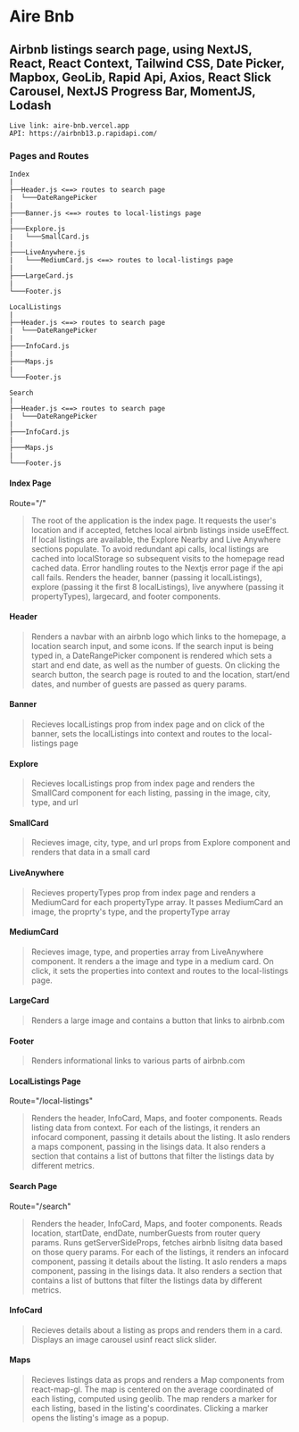 # Aire Bnb

## Airbnb listings search page, using NextJS, React, React Context, Tailwind CSS, Date Picker, Mapbox, GeoLib, Rapid Api, Axios, React Slick Carousel, NextJS Progress Bar, MomentJS, Lodash

`Live link: aire-bnb.vercel.app`  
`API: https://airbnb13.p.rapidapi.com/`

### Pages and Routes

```
Index
|
├──Header.js <==> routes to search page
|  └───DateRangePicker
|
├───Banner.js <==> routes to local-listings page
|
├───Explore.js
|   └───SmallCard.js
|
├───LiveAnywhere.js
|   └───MediumCard.js <==> routes to local-listings page
|
├───LargeCard.js
|
└───Footer.js

LocalListings
|
├──Header.js <==> routes to search page
|  └───DateRangePicker
|
├───InfoCard.js
|
├───Maps.js
|
└───Footer.js

Search
|
├──Header.js <==> routes to search page
|  └───DateRangePicker
|
├───InfoCard.js
|
├───Maps.js
|
└───Footer.js
```

#### Index Page

Route="/"

> The root of the application is the index page.
> It requests the user's location and if accepted, fetches local airbnb listings inside useEffect. If local listings are available, the Explore Nearby and Live Anywhere sections populate. To avoid redundant api calls, local listings are cached into localStorage so subsequent visits to the homepage read cached data. Error handling routes to the Nextjs error page if the api call fails.
> Renders the header, banner (passing it localListings), explore (passing it the first 8 localListings), live anywhere (passing it propertyTypes), largecard, and footer components.

#### Header

> Renders a navbar with an airbnb logo which links to the homepage, a location search input, and some icons. If the search input is being typed in, a DateRangePicker component is rendered which sets a start and end date, as well as the number of guests. On clicking the search button, the search page is routed to and the location, start/end dates, and number of guests are passed as query params.

#### Banner

> Recieves localListings prop from index page and on click of the banner, sets the localListings into context and routes to the local-listings page

#### Explore

> Recieves localListings prop from index page and renders the SmallCard component for each listing, passing in the image, city, type, and url

#### SmallCard

> Recieves image, city, type, and url props from Explore component and renders that data in a small card

#### LiveAnywhere

> Recieves propertyTypes prop from index page and renders a MediumCard for each propertyType array. It passes MediumCard an image, the proprty's type, and the propertyType array

#### MediumCard

> Recieves image, type, and properties array from LiveAnywhere component. It renders a the image and type in a medium card. On click, it sets the properties into context and routes to the local-listings page.

#### LargeCard

> Renders a large image and contains a button that links to airbnb.com

#### Footer

> Renders informational links to various parts of airbnb.com

#### LocalListings Page

Route="/local-listings"

> Renders the header, InfoCard, Maps, and footer components. Reads listing data from context. For each of the listings, it renders an infocard component, passing it details about the listing. It aslo renders a maps component, passing in the lisings data. It also renders a section that contains a list of buttons that filter the listings data by different metrics.

#### Search Page

Route="/search"

> Renders the header, InfoCard, Maps, and footer components. Reads location, startDate, endDate, numberGuests from router query params. Runs getServerSideProps, fetches airbnb lisitng data based on those query params. For each of the listings, it renders an infocard component, passing it details about the listing. It aslo renders a maps component, passing in the lisings data. It also renders a section that contains a list of buttons that filter the listings data by different metrics.

#### InfoCard

> Recieves details about a listing as props and renders them in a card. Displays an image carousel usinf react slick slider.

#### Maps

> Recieves listings data as props and renders a Map components from react-map-gl. The map is centered on the average coordinated of each listing, computed using geolib. The map renders a marker for each listing, based in the listing's coordinates. Clicking a marker opens the listing's image as a popup.

